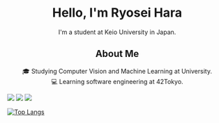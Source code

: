 <h1 align="center">Hello, I'm Ryosei Hara</h1>
<p align="center">
  I'm a student at Keio University in Japan.
</p>
<h2 align="center">About Me</h2>
<p align="center">
  🎓 Studying Computer Vision and Machine Learning at University. <br>
  💻  Learning software engineering at 42Tokyo.
</p>

![](http://github-profile-summary-cards.vercel.app/api/cards/profile-details?username=ryhara&theme=github)
![](http://github-profile-summary-cards.vercel.app/api/cards/stats?username=ryhara&theme=github)
![](http://github-profile-summary-cards.vercel.app/api/cards/productive-time?username=ryhara&theme=github&utcOffset=9)


[![Top Langs](https://github-readme-stats.vercel.app/api/top-langs/?username=ryhara&layout=donut-vertical&langs_count=20&hide=jupyter%20notebook,html,Objective-C)](https://github.com/anuraghazra/github-readme-stats)

<!-- https://jackswim3411.hatenablog.com/entry/2021/09/18/205206 -->
<!--
<p align="left"> 
  <img alt="Top Langs" height="150px" src="https://github-readme-stats.vercel.app/api/top-langs/?username=ryhara&layout=compact&show_icons=true&theme=vue-dark" />
  <img alt="github stats" height="150px" src="https://github-readme-stats.vercel.app/api?username=ryhara&theme=vue-dark&show_icons=ture" />
</p>
-->
<!-- https://zenn.dev/a_ichi1/articles/0411396e6b887d -->

<!-- [![trophy](https://github-profile-trophy.vercel.app/?username=ryhara&theme=onedark&column=7)](https://github.com/ryo-ma/github-profile-trophy)
 -->
<!-- https://zenn.dev/a_ichi1/articles/64f353e23408b9 -->
<!-- icons https://rahuldkjain.github.io/gh-profile-readme-generator/ -->



